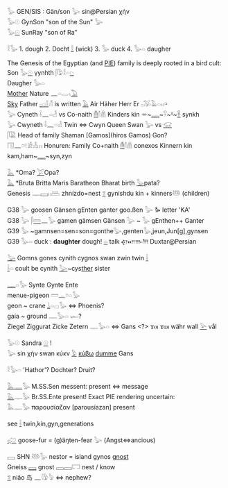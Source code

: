 𓅭 GEN/SIS : Gän/son 𓅬 sin@Persian χήν   
𓅭𓇳 GynSon "son of the Sun" 𓅬  
𓅭[𓇳](𓇳) SunRay "son of Ra"  
  
𓎛𓅭 1. dough 2. Docht [𓎛](𓎛) (wick) 3. 𓅭 duck  4. 𓅭𓏏 daugher  
  
The Genesis of the Egyptian (and [PIE](PIE)) family is deeply rooted in a bird cult:  
Son 𓅭[𓇳](𓇳) γynhth 𓋴𓅱𓎛𓏏[𓆇](𓆇)  
Daugher 𓅭𓏏   
[Mother](Musen) Nature 𓈖𓏏𓂋𓏯[𓅐](𓅐)  
[Sky](𓇯) Father [𓊪](𓊪)[𓏏](𓏏)[𓎛](𓎛)𓀭  is written [𓄿](𓄿) Air Häher Herr Er 𓊪𓅮𓄿𓏏𓏮𓏗  
𓅬 Cyneth 𓌢𓈖𓏏𓁐 vs  Co-naith [𓄟](𓄟)𓄠𓋤 Kinders kin 𓎂~[𓊃](𓊃)~𓎃~𓋩~[𓋹](𓋹) synkh  
𓅬 Cwyneth 𓌢𓈖𓏏𓁐 Twin ⇔ Cwyn Queen Swan 𓅬 vs [𓃟](𓃟)   
𓋴𓅁 Head of family  Shaman [Gamos](hiros Gamos) Gon?  
𓉔𓈖𓏌𓏲𓀀𓁐𓏥 Honuren: Family Co+naith [𓄟](𓄟)𓄠𓋤 conexos Kinnern kin kam,ham~[𓊃](𓊃)~syn,zyn  
  
[𓅓](𓅓) *Oma? [𓅯](𓅯)Opa?  
[𓅓](𓅓) *Bruta Britta Maris Baratheon Bharat birth [𓅭](𓅭)pata?   
Genesis 𓊃𓈙𓏮𓅹 zhnízdo=nest [𓆂](𓆂) gynishdu kin + kinners𓅸 (children)   
  
  
  
G38 𓅬 goosen Gänsen gEnten ganter goo.ßen 𓅬  𐦖 letter 'KA'    
G38 𓅬 𓋴[𓏠](𓏠)𓈖𓅭 gamen gämsen Gänsen 𓅬 ~ 𓅭 gEnthen++ Ganter  
G39 𓅭 ~gamnsen=sen=son=gonthe𓅬,genten𓅭,jeun,Jun[g],gynsen  
G39 𓅭𓏏 duck : **daughter** dough! [𓏏](𓏏) talk 𐎯𐎧𐎬𐎠 Duxtar@Persian  
  
[𓅬](𓅬) Gomns gones cynith cygnos swan zwin twin [𓌢](𓌢)  
[𓌢](𓌢)𓏏 coult be cynith [𓅬](𓅬)~cys[ther](ther) sister  
  
[𓊃](𓊃)𓏏𓅭 Synte Gynte Ente  
menue-pigeon   𓏠𓈖𓏌𓏏𓅭  
geon ~ crane   [𓍑](𓍑)𓏏𓊌𓅭 ⇔ Phoenis?  
gaia ~ ground  𓊃𓅭𓏏 𓆱?  
Ziegel Ziggurat Zicke Zetern 𓊃𓅭𓏏 ⇔  Gans <?> ϫⲟⲓ ϫⲱⲓ währ wall [𓅪](𓅪) vål  
  
𓅭𓇳 Sandra [𓇳](𓇳) !  
𓅬 sin χήν swan κύκν [𓅱](𓅱) [κύβω](cover) [dumme](𓉐) Gans  
  
  
𓎛𓅭𓏏 'Hathor'? Dochter? Druit?  
  
[𓅓](𓅓)[𓊃](𓊃)𓅭 M.SS.Sen messent: present ⇔ message  
[𓅓](𓅓)𓊃𓅭 Br.SS.Ente present! Exact PIE rendering uncertain:  
𓅓𓊃𓅭 παρουσίαζαν [parousíazan] present  
  
see [𓌢](𓌢) twin,kin,gyn,generations  
  
[𓅾](𓅾) goose-fur = (g)äŋten-fear 𓅬 (Angst⇔ancious)  
  
𓈙 SHN 𓅸𓅭 nestor = island gynos [gnost](gnost)  
Gneiss [𓈙](𓈙) gnost 𓈙𓈙𓉐 nest / know   
[𓆂](𓆂) niǎo 鸟 𓈖𓇋𓅱𓅦  ⇔ nephew?  
